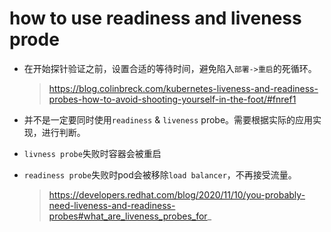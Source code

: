 # how to use readiness and liveness prode

- 在开始探针验证之前，设置合适的等待时间，避免陷入`部署->重启`的死循环。
  > https://blog.colinbreck.com/kubernetes-liveness-and-readiness-probes-how-to-avoid-shooting-yourself-in-the-foot/#fnref1

- 并不是一定要同时使用`readiness` & `liveness` probe。需要根据实际的应用实现，进行判断。
- `livness probe`失败时容器会被重启
- `readiness probe`失败时pod会被移除`load balancer`，不再接受流量。
  > https://developers.redhat.com/blog/2020/11/10/you-probably-need-liveness-and-readiness-probes#what_are_liveness_probes_for_

